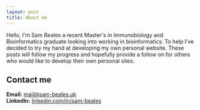 ```yaml
---
layout: post
title: About me
---
```


Hello, I'm Sam Beales a recent Master's in Immunobiology and Bioinformatics graduate looking into working in bioinformatics. To help I've decided to try my hand at developing my own personal website. These posts will follow my progress and hopefully provide a follow on for others who would like to develop their own personal sites.

## Contact me
**Email:** [mail@sam-beales.uk](mailto:mail@sam-beales.uk) <br>
**LinkedIn:** [linkedin.com/in/sam-beales](https://www.linkedin.com/in/sam-beales)